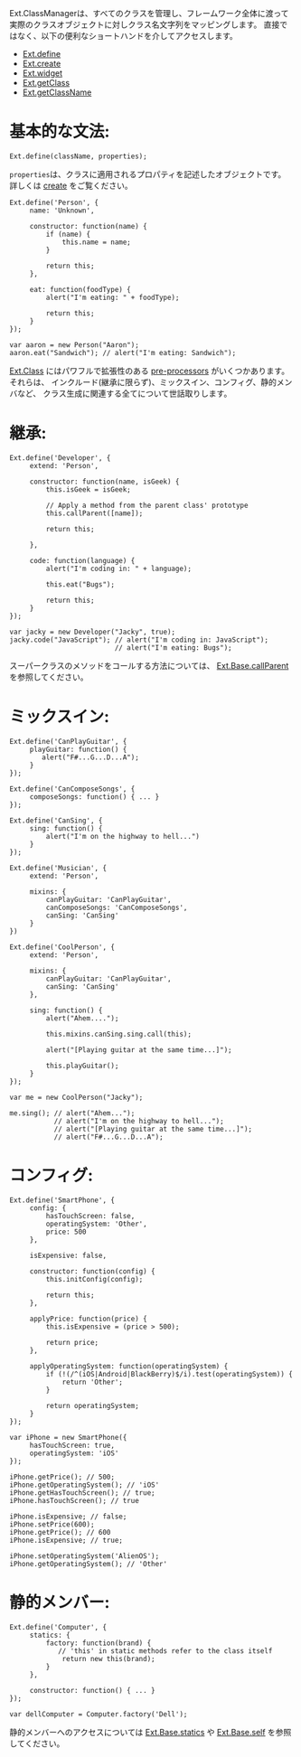 Ext.ClassManagerは、すべてのクラスを管理し、フレームワーク全体に渡って実際のクラスオブジェクトに対しクラス名文字列をマッピングします。
直接ではなく、以下の便利なショートハンドを介してアクセスします。

- <a href="#/api/Ext-method-define" rel="Ext-method-define" class="docClass">Ext.define</a>
- <a href="#/api/Ext-method-create" rel="Ext-method-create" class="docClass">Ext.create</a>
- <a href="#/api/Ext-method-widget" rel="Ext-method-widget" class="docClass">Ext.widget</a>
- <a href="#/api/Ext-method-getClass" rel="Ext-method-getClass" class="docClass">Ext.getClass</a>
- <a href="#/api/Ext-method-getClassName" rel="Ext-method-getClassName" class="docClass">Ext.getClassName</a>

# 基本的な文法:

    Ext.define(className, properties);

`properties`は、クラスに適用されるプロパティを記述したオブジェクトです。
詳しくは
<a href="#!/api/Ext.ClassManager-method-create" rel="Ext.ClassManager-method-create" class="docClass">create</a>
をご覧ください。

    Ext.define('Person', {
         name: 'Unknown',

         constructor: function(name) {
             if (name) {
                 this.name = name;
             }

             return this;
         },

         eat: function(foodType) {
             alert("I'm eating: " + foodType);

             return this;
         }
    });

    var aaron = new Person("Aaron");
    aaron.eat("Sandwich"); // alert("I'm eating: Sandwich");

<a href="#!/api/Ext.Class" rel="Ext.Class" class="docClass">Ext.Class</a>
にはパワフルで拡張性のある
<a href="#!/api/Ext.Class-static-method-registerPreprocessor" rel="Ext.Class-static-method-registerPreprocessor" class="docClass">pre-processors</a>
がいくつかあります。
それらは、
インクルード(継承に限らず)、ミックスイン、コンフィグ、静的メンバなど、
クラス生成に関連する全てについて世話取りします。

# 継承:

    Ext.define('Developer', {
         extend: 'Person',

         constructor: function(name, isGeek) {
             this.isGeek = isGeek;

             // Apply a method from the parent class' prototype
             this.callParent([name]);

             return this;

         },

         code: function(language) {
             alert("I'm coding in: " + language);

             this.eat("Bugs");

             return this;
         }
    });

    var jacky = new Developer("Jacky", true);
    jacky.code("JavaScript"); // alert("I'm coding in: JavaScript");
                              // alert("I'm eating: Bugs");

スーパークラスのメソッドをコールする方法については、
<a href="#!/api/Ext.Base-method-callParent" rel="Ext.Base-method-callParent" class="docClass">Ext.Base.callParent</a>
を参照してください。

# ミックスイン:

    Ext.define('CanPlayGuitar', {
         playGuitar: function() {
            alert("F#...G...D...A");
         }
    });

    Ext.define('CanComposeSongs', {
         composeSongs: function() { ... }
    });

    Ext.define('CanSing', {
         sing: function() {
             alert("I'm on the highway to hell...")
         }
    });

    Ext.define('Musician', {
         extend: 'Person',

         mixins: {
             canPlayGuitar: 'CanPlayGuitar',
             canComposeSongs: 'CanComposeSongs',
             canSing: 'CanSing'
         }
    })

    Ext.define('CoolPerson', {
         extend: 'Person',

         mixins: {
             canPlayGuitar: 'CanPlayGuitar',
             canSing: 'CanSing'
         },

         sing: function() {
             alert("Ahem....");

             this.mixins.canSing.sing.call(this);

             alert("[Playing guitar at the same time...]");

             this.playGuitar();
         }
    });

    var me = new CoolPerson("Jacky");

    me.sing(); // alert("Ahem...");
               // alert("I'm on the highway to hell...");
               // alert("[Playing guitar at the same time...]");
               // alert("F#...G...D...A");

# コンフィグ:

    Ext.define('SmartPhone', {
         config: {
             hasTouchScreen: false,
             operatingSystem: 'Other',
             price: 500
         },

         isExpensive: false,

         constructor: function(config) {
             this.initConfig(config);

             return this;
         },

         applyPrice: function(price) {
             this.isExpensive = (price > 500);

             return price;
         },

         applyOperatingSystem: function(operatingSystem) {
             if (!(/^(iOS|Android|BlackBerry)$/i).test(operatingSystem)) {
                 return 'Other';
             }

             return operatingSystem;
         }
    });

    var iPhone = new SmartPhone({
         hasTouchScreen: true,
         operatingSystem: 'iOS'
    });

    iPhone.getPrice(); // 500;
    iPhone.getOperatingSystem(); // 'iOS'
    iPhone.getHasTouchScreen(); // true;
    iPhone.hasTouchScreen(); // true

    iPhone.isExpensive; // false;
    iPhone.setPrice(600);
    iPhone.getPrice(); // 600
    iPhone.isExpensive; // true;

    iPhone.setOperatingSystem('AlienOS');
    iPhone.getOperatingSystem(); // 'Other'

# 静的メンバー:

    Ext.define('Computer', {
         statics: {
             factory: function(brand) {
                // 'this' in static methods refer to the class itself
                 return new this(brand);
             }
         },

         constructor: function() { ... }
    });

    var dellComputer = Computer.factory('Dell');

静的メンバーへのアクセスについては
<a href="#!/api/Ext.Base-method-statics" rel="Ext.Base-method-statics" class="docClass">Ext.Base.statics</a>
や
<a href="#!/api/Ext.Base-property-self" rel="Ext.Base-property-self" class="docClass">Ext.Base.self</a>
を参照してください。

